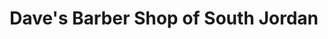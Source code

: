 ---
title: "Dave's Barber Shop of South Jordan"
url: /south-jordan/daves-barber-shop-of-south-jordan/
shop: Friseur
---